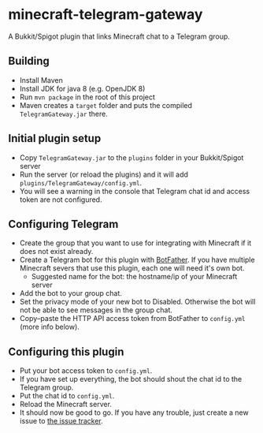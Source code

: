 # minecraft-telegram-gateway
A Bukkit/Spigot plugin that links Minecraft chat to a Telegram group.

## Building
- Install Maven
- Install JDK for java 8 (e.g. OpenJDK 8)
- Run `mvn package` in the root of this project
- Maven creates a `target` folder and puts the compiled `TelegramGateway.jar` there.

## Initial plugin setup
- Copy `TelegramGateway.jar` to the `plugins` folder in your Bukkit/Spigot server
- Run the server (or reload the plugins) and it will add `plugins/TelegramGateway/config.yml`.
- You will see a warning in the console that Telegram chat id and access token are not configured.

## Configuring Telegram
- Create the group that you want to use for integrating with Minecraft if it does not exist already.
- Create a Telegram bot for this plugin with [BotFather](https://t.me/botfather). If you have multiple Minecraft severs that use this plugin, each one will need it's own bot.
    - Suggested name for the bot: the hostname/ip of your Minecraft server
- Add the bot to your group chat.
- Set the privacy mode of your new bot to Disabled. Otherwise the bot will not be able to see messages in the group chat.
- Copy–paste the HTTP API access token from BotFather to `config.yml` (more info below).

## Configuring this plugin
- Put your bot access token to `config.yml`.
- If you have set up everything, the bot should shout the chat id to the Telegram group.
- Put the chat id to `config.yml`.
- Reload the Minecraft server.
- It should now be good to go. If you have any trouble, just create a new issue to [the issue tracker](https://github.com/felixbade/minecraft-telegram-gateway/issues).
